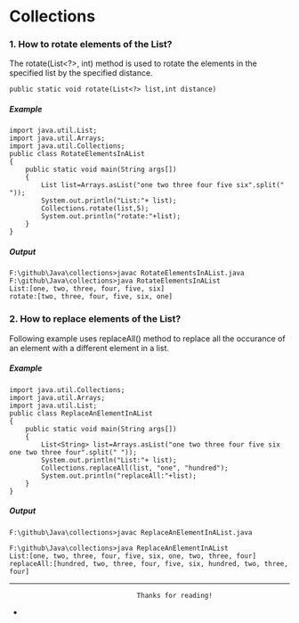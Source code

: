 # Collections
### 1.  How to rotate elements of the List?

The rotate(List<?>, int) method is used to rotate the elements in the specified list by the specified distance.

```
public static void rotate(List<?> list,int distance)
```
##### Example
```
import java.util.List;
import java.util.Arrays;
import java.util.Collections;
public class RotateElementsInAList
{
	public static void main(String args[])
	{
		List list=Arrays.asList("one two three four five six".split(" "));
		System.out.println("List:"+ list);
		Collections.rotate(list,5);
		System.out.println("rotate:"+list);
	}
}
```
##### Output
```
F:\github\Java\collections>javac RotateElementsInAList.java
F:\github\Java\collections>java RotateElementsInAList
List:[one, two, three, four, five, six]
rotate:[two, three, four, five, six, one]
```

### 2.  How to replace elements of the List?

Following example uses replaceAll() method to replace all the occurance of an element with a different element in a list.
##### Example
```
import java.util.Collections;
import java.util.Arrays;
import java.util.List;
public class ReplaceAnElementInAList
{
    public static void main(String args[])
	{
		List<String> list=Arrays.asList("one two three four five six one two three four".split(" "));
		System.out.println("List:"+ list);
		Collections.replaceAll(list, "one", "hundred");
		System.out.println("replaceAll:"+list);
	}
}
```
##### Output
```
F:\github\Java\collections>javac ReplaceAnElementInAList.java

F:\github\Java\collections>java ReplaceAnElementInAList
List:[one, two, three, four, five, six, one, two, three, four]
replaceAll:[hundred, two, three, four, five, six, hundred, two, three, four]

```

---

                                    Thanks for reading!
-
